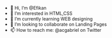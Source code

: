 - 👋 Hi, I’m @Efikan
- 👀 I’m interested in HTML,CSS
- 🌱 I’m currently learning WEB designing
- 💞️ I’m looking to collaborate on Landing Pages
- 📫 How to reach me:  @acgabriel on Twitter

<!---
Efikan/Efikan is a ✨ special ✨ repository because its `README.md` (this file) appears on your GitHub profile.
You can click the Preview link to take a look at your changes.
--->

